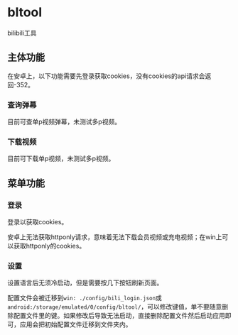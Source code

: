 # bltool
bilibili工具
## 主体功能
在安卓上，以下功能需要先登录获取cookies，没有cookies的api请求会返回-352。
### 查询弹幕
目前可查单p视频弹幕，未测试多p视频。
### 下载视频
目前可下载单p视频，未测试多p视频。
## 菜单功能
### 登录
登录以获取cookies。

安卓上无法获取httponly请求，意味着无法下载会员视频或充电视频；在win上可以获取httponly的cookies。
### 设置
设置语言后无须冷启动，但是需要按几下按钮刷新页面。

配置文件会被迁移到`win: ./config/bili_login.json`或`android:/storage/emulated/0/config/bltool/`，可以修改键值，单不要随意删除配置文件里的键。如果修改后导致无法启动，直接删除配置文件然后启动应用即可，应用会把初始配置文件迁移到文件夹内。